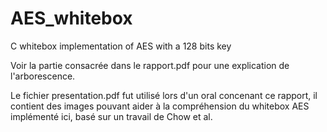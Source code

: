 # AES_whitebox
C whitebox implementation of AES with a 128 bits key

Voir la partie consacrée dans le rapport.pdf pour une explication de l'arborescence. 

Le fichier presentation.pdf fut utilisé lors d'un oral concenant ce rapport, il contient des images pouvant aider à la compréhension du whitebox AES implémenté ici, basé sur un travail de Chow et al.
